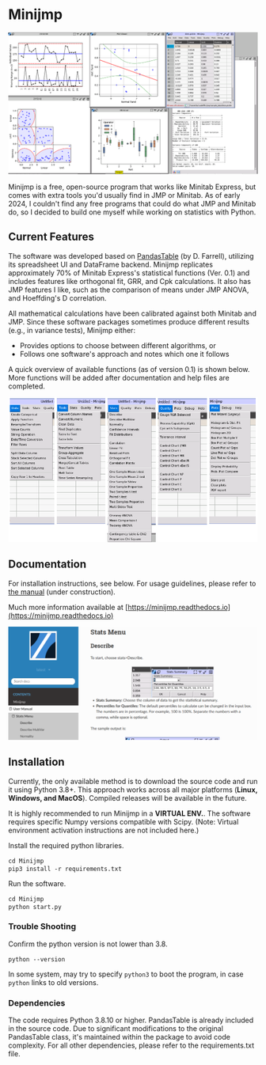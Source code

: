 # Minijmp
![Main Screenshot](docs/images/main.png "Screenshot")


Minijmp is a free, open-source program that works like Minitab Express, but comes with extra tools you'd usually find in JMP or Minitab. As of early 2024, I couldn't find any free programs that could do what JMP and Minitab do, so I decided to build one myself while working on statistics with Python.


## Current Features
The software was developed based on [PandasTable](https://github.com/dmnfarrell/pandastable) (by D. Farrell), utilizing its spreadsheet UI and DataFrame backend. Minijmp replicates approximately 70% of Minitab Express's statistical functions (Ver. 0.1) and includes features like orthogonal fit, GRR, and Cpk calculations. It also has JMP features I like, such as the comparison of means under JMP ANOVA, and Hoeffding's D correlation.

All mathematical calculations have been calibrated against both Minitab and JMP. Since these software packages sometimes produce different results (e.g., in variance tests), Minijmp either:
- Provides options to choose between different algorithms, or
- Follows one software's approach and notes which one it follows

A quick overview of available functions (as of version 0.1) is shown below. More functions will be added after documentation and help files are completed.

![Menu Screenshot](docs/images/menu.png)

## Documentation

For installation instructions, see below. For usage guidelines, please refer to [the manual](https://minijmp.readthedocs.io/en/latest/) (under construction).

Much more information available at [https://minijmp.readthedocs.io](https://minijmp.readthedocs.io)

![Read the docs](docs/images/readthedocs.png)

## Installation

Currently, the only available method is to download the source code and run it using Python 3.8+. This approach works across all major platforms (**Linux, Windows, and MacOS**). Compiled releases will be available in the future.

It is highly recommended to run Minijmp in a **VIRTUAL ENV.**. The software requires specific Numpy versions compatible with Scipy. (Note: Virtual environment activation instructions are not included here.)

Install the required python libraries. 

```
cd Minijmp
pip3 install -r requirements.txt
```

Run the software.

```
cd Minijmp
python start.py
```

### Trouble Shooting

Confirm the python version is not lower  than 3.8.

```
python --version
```

In some system, may try to specify `python3` to boot the program, in case `python` links to old versions.


### Dependencies

The code requires Python 3.8.10 or higher. PandasTable is already included in the source code. Due to significant modifications to the original PandasTable class, it's maintained within the package to avoid code complexity. For all other dependencies, please refer to the requirements.txt file.

